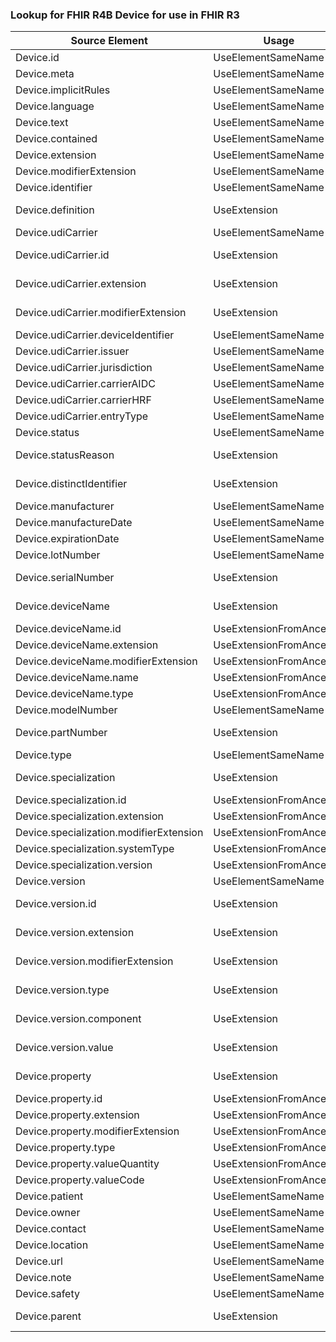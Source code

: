 ### Lookup for FHIR R4B Device for use in FHIR R3

| Source Element | Usage | Target |
| -------------- | ----- | ------ |
| Device.id | UseElementSameName | Device.id |
| Device.meta | UseElementSameName | Device.meta |
| Device.implicitRules | UseElementSameName | Device.implicitRules |
| Device.language | UseElementSameName | Device.language |
| Device.text | UseElementSameName | Device.text |
| Device.contained | UseElementSameName | Device.contained |
| Device.extension | UseElementSameName | Device.extension |
| Device.modifierExtension | UseElementSameName | Device.modifierExtension |
| Device.identifier | UseElementSameName | Device.identifier |
| Device.definition | UseExtension | http://hl7.org/fhir/4.3/StructureDefinition/extension-Device.definition |
| Device.udiCarrier | UseElementSameName | Device.udi |
| Device.udiCarrier.id | UseExtension | http://hl7.org/fhir/4.3/StructureDefinition/extension-Device.udiCarrier.id |
| Device.udiCarrier.extension | UseExtension | http://hl7.org/fhir/4.3/StructureDefinition/extension-Device.udiCarrier.extension |
| Device.udiCarrier.modifierExtension | UseExtension | http://hl7.org/fhir/4.3/StructureDefinition/extension-Device.udiCarrier.modifierExtension |
| Device.udiCarrier.deviceIdentifier | UseElementSameName | Device.udi.deviceIdentifier |
| Device.udiCarrier.issuer | UseElementSameName | Device.udi.issuer |
| Device.udiCarrier.jurisdiction | UseElementSameName | Device.udi.jurisdiction |
| Device.udiCarrier.carrierAIDC | UseElementSameName | Device.udi.carrierAIDC |
| Device.udiCarrier.carrierHRF | UseElementSameName | Device.udi.carrierHRF |
| Device.udiCarrier.entryType | UseElementSameName | Device.udi.entryType |
| Device.status | UseElementSameName | Device.status |
| Device.statusReason | UseExtension | http://hl7.org/fhir/4.3/StructureDefinition/extension-Device.statusReason |
| Device.distinctIdentifier | UseExtension | http://hl7.org/fhir/4.3/StructureDefinition/extension-Device.distinctIdentifier |
| Device.manufacturer | UseElementSameName | Device.manufacturer |
| Device.manufactureDate | UseElementSameName | Device.manufactureDate |
| Device.expirationDate | UseElementSameName | Device.expirationDate |
| Device.lotNumber | UseElementSameName | Device.lotNumber |
| Device.serialNumber | UseExtension | http://hl7.org/fhir/4.3/StructureDefinition/extension-Device.serialNumber |
| Device.deviceName | UseExtension | http://hl7.org/fhir/4.3/StructureDefinition/extension-Device.deviceName |
| Device.deviceName.id | UseExtensionFromAncestor | - |
| Device.deviceName.extension | UseExtensionFromAncestor | - |
| Device.deviceName.modifierExtension | UseExtensionFromAncestor | - |
| Device.deviceName.name | UseExtensionFromAncestor | - |
| Device.deviceName.type | UseExtensionFromAncestor | - |
| Device.modelNumber | UseElementSameName | Device.model |
| Device.partNumber | UseExtension | http://hl7.org/fhir/4.3/StructureDefinition/extension-Device.partNumber |
| Device.type | UseElementSameName | Device.type |
| Device.specialization | UseExtension | http://hl7.org/fhir/4.3/StructureDefinition/extension-Device.specialization |
| Device.specialization.id | UseExtensionFromAncestor | - |
| Device.specialization.extension | UseExtensionFromAncestor | - |
| Device.specialization.modifierExtension | UseExtensionFromAncestor | - |
| Device.specialization.systemType | UseExtensionFromAncestor | - |
| Device.specialization.version | UseExtensionFromAncestor | - |
| Device.version | UseElementSameName | Device.version |
| Device.version.id | UseExtension | http://hl7.org/fhir/4.3/StructureDefinition/extension-Device.version.id |
| Device.version.extension | UseExtension | http://hl7.org/fhir/4.3/StructureDefinition/extension-Device.version.extension |
| Device.version.modifierExtension | UseExtension | http://hl7.org/fhir/4.3/StructureDefinition/extension-Device.version.modifierExtension |
| Device.version.type | UseExtension | http://hl7.org/fhir/4.3/StructureDefinition/extension-Device.version.type |
| Device.version.component | UseExtension | http://hl7.org/fhir/4.3/StructureDefinition/extension-Device.version.component |
| Device.version.value | UseExtension | http://hl7.org/fhir/4.3/StructureDefinition/extension-Device.version.value |
| Device.property | UseExtension | http://hl7.org/fhir/4.3/StructureDefinition/extension-Device.property |
| Device.property.id | UseExtensionFromAncestor | - |
| Device.property.extension | UseExtensionFromAncestor | - |
| Device.property.modifierExtension | UseExtensionFromAncestor | - |
| Device.property.type | UseExtensionFromAncestor | - |
| Device.property.valueQuantity | UseExtensionFromAncestor | - |
| Device.property.valueCode | UseExtensionFromAncestor | - |
| Device.patient | UseElementSameName | Device.patient |
| Device.owner | UseElementSameName | Device.owner |
| Device.contact | UseElementSameName | Device.contact |
| Device.location | UseElementSameName | Device.location |
| Device.url | UseElementSameName | Device.url |
| Device.note | UseElementSameName | Device.note |
| Device.safety | UseElementSameName | Device.safety |
| Device.parent | UseExtension | http://hl7.org/fhir/4.3/StructureDefinition/extension-Device.parent |
